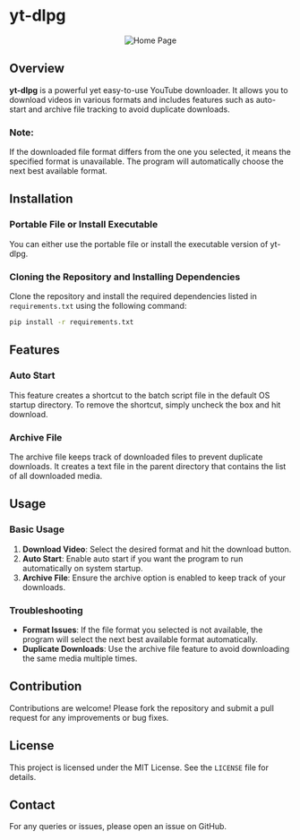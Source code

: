 # yt-dlpg

<p align="center">
  <img src="https://github.com/HauseMasterZ/yt-dlpg/assets/113833707/e7e24925-ad5b-40b9-b9ed-72db1a1aac57" alt="Home Page"/>
</p>

## Overview

**yt-dlpg** is a powerful yet easy-to-use YouTube downloader. It allows you to download videos in various formats and includes features such as auto-start and archive file tracking to avoid duplicate downloads.

### Note:
If the downloaded file format differs from the one you selected, it means the specified format is unavailable. The program will automatically choose the next best available format.

## Installation

### Portable File or Install Executable
You can either use the portable file or install the executable version of yt-dlpg.

### Cloning the Repository and Installing Dependencies
Clone the repository and install the required dependencies listed in `requirements.txt` using the following command:

```bash
pip install -r requirements.txt
```

## Features

### Auto Start
This feature creates a shortcut to the batch script file in the default OS startup directory. To remove the shortcut, simply uncheck the box and hit download.

### Archive File
The archive file keeps track of downloaded files to prevent duplicate downloads. It creates a text file in the parent directory that contains the list of all downloaded media.

## Usage

### Basic Usage
1. **Download Video**: Select the desired format and hit the download button.
2. **Auto Start**: Enable auto start if you want the program to run automatically on system startup.
3. **Archive File**: Ensure the archive option is enabled to keep track of your downloads.

### Troubleshooting
- **Format Issues**: If the file format you selected is not available, the program will select the next best available format automatically.
- **Duplicate Downloads**: Use the archive file feature to avoid downloading the same media multiple times.

## Contribution
Contributions are welcome! Please fork the repository and submit a pull request for any improvements or bug fixes.

## License
This project is licensed under the MIT License. See the `LICENSE` file for details.

## Contact
For any queries or issues, please open an issue on GitHub.